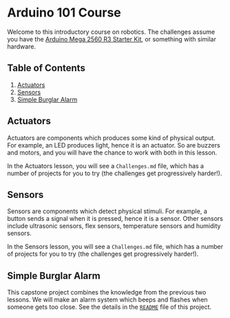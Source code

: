 # Arduino 101 Course

Welcome to this introductory course on robotics. The challenges assume you have the [Arduino Mega 2560 R3 Starter Kit](https://www.amazon.com/dp/B01EWNUUUA?ref=cm_sw_r_cso_sms_apin_dp_3RX4GNA5K98JP3G2W0SX&ref_=cm_sw_r_cso_sms_apin_dp_3RX4GNA5K98JP3G2W0SX&social_share=cm_sw_r_cso_sms_apin_dp_3RX4GNA5K98JP3G2W0SX&starsLeft=1&skipTwisterOG=1&newOGT=1), or something with similar hardware.


## Table of Contents

01. [Actuators](#actuators)
02. [Sensors](#sensors)
03. [Simple Burglar Alarm](#simple-burglar-alarm)

## Actuators
Actuators are components which produces some kind of physical output. For example, an LED produces light, hence it is an actuator. So are buzzers and motors, and you will have the chance to work with both in this lesson.

In the Actuators lesson, you will see a `Challenges.md` file, which has a number of projects for you to try (the challenges get progressively harder!).

## Sensors
Sensors are components which detect physical stimuli. For example, a button sends a signal when it is pressed, hence it is a sensor. Other sensors include ultrasonic sensors, flex sensors, temperature sensors and humidity sensors.

In the Sensors lesson, you will see a `Challenges.md` file, which has a number of projects for you to try (the challenges get progressively harder!).

## Simple Burglar Alarm

This capstone project combines the knowledge from the previous two lessons. We will make an alarm system which beeps and flashes when someone gets too close. See the details in the [`README`](03%20Simple%20Burglar%20Alarm/README.md) file of this project.